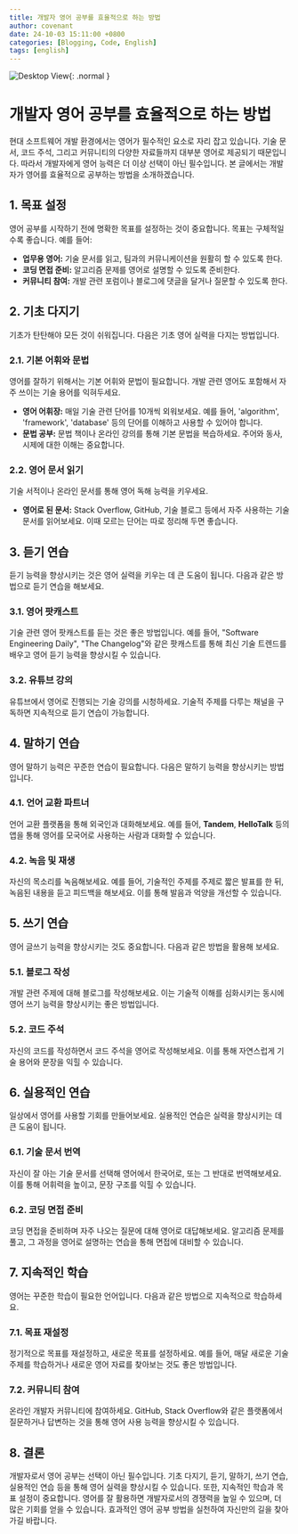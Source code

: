 ```yaml
---
title: 개발자 영어 공부를 효율적으로 하는 방법
author: covenant
date: 24-10-03 15:11:00 +0800
categories: [Blogging, Code, English]
tags: [english]
---
```


![Desktop View](/blob/dev%2Fblog-v2/assets/img/english.jpg?raw=true){: .normal }

# 개발자 영어 공부를 효율적으로 하는 방법

현대 소프트웨어 개발 환경에서는 영어가 필수적인 요소로 자리 잡고 있습니다. 기술 문서, 코드 주석, 그리고 커뮤니티의 다양한 자료들까지 대부분 영어로 제공되기 때문입니다. 따라서 개발자에게 영어 능력은 더 이상 선택이 아닌 필수입니다. 본 글에서는 개발자가 영어를 효율적으로 공부하는 방법을 소개하겠습니다.

## 1. 목표 설정

영어 공부를 시작하기 전에 명확한 목표를 설정하는 것이 중요합니다. 목표는 구체적일수록 좋습니다. 예를 들어:

- **업무용 영어:** 기술 문서를 읽고, 팀과의 커뮤니케이션을 원활히 할 수 있도록 한다.
- **코딩 면접 준비:** 알고리즘 문제를 영어로 설명할 수 있도록 준비한다.
- **커뮤니티 참여:** 개발 관련 포럼이나 블로그에 댓글을 달거나 질문할 수 있도록 한다.

## 2. 기초 다지기

기초가 탄탄해야 모든 것이 쉬워집니다. 다음은 기초 영어 실력을 다지는 방법입니다.

### 2.1. 기본 어휘와 문법

영어를 잘하기 위해서는 기본 어휘와 문법이 필요합니다. 개발 관련 영어도 포함해서 자주 쓰이는 기술 용어를 익혀두세요.

- **영어 어휘장:** 매일 기술 관련 단어를 10개씩 외워보세요. 예를 들어, 'algorithm', 'framework', 'database' 등의 단어를 이해하고 사용할 수 있어야 합니다.
- **문법 공부:** 문법 책이나 온라인 강의를 통해 기본 문법을 복습하세요. 주어와 동사, 시제에 대한 이해는 중요합니다.

### 2.2. 영어 문서 읽기

기술 서적이나 온라인 문서를 통해 영어 독해 능력을 키우세요. 

- **영어로 된 문서:** Stack Overflow, GitHub, 기술 블로그 등에서 자주 사용하는 기술 문서를 읽어보세요. 이때 모르는 단어는 따로 정리해 두면 좋습니다.

## 3. 듣기 연습

듣기 능력을 향상시키는 것은 영어 실력을 키우는 데 큰 도움이 됩니다. 다음과 같은 방법으로 듣기 연습을 해보세요.

### 3.1. 영어 팟캐스트

기술 관련 영어 팟캐스트를 듣는 것은 좋은 방법입니다. 예를 들어, "Software Engineering Daily", "The Changelog"와 같은 팟캐스트를 통해 최신 기술 트렌드를 배우고 영어 듣기 능력을 향상시킬 수 있습니다.

### 3.2. 유튜브 강의

유튜브에서 영어로 진행되는 기술 강의를 시청하세요. 기술적 주제를 다루는 채널을 구독하면 지속적으로 듣기 연습이 가능합니다.

## 4. 말하기 연습

영어 말하기 능력은 꾸준한 연습이 필요합니다. 다음은 말하기 능력을 향상시키는 방법입니다.

### 4.1. 언어 교환 파트너

언어 교환 플랫폼을 통해 외국인과 대화해보세요. 예를 들어, **Tandem**, **HelloTalk** 등의 앱을 통해 영어를 모국어로 사용하는 사람과 대화할 수 있습니다.

### 4.2. 녹음 및 재생

자신의 목소리를 녹음해보세요. 예를 들어, 기술적인 주제를 주제로 짧은 발표를 한 뒤, 녹음된 내용을 듣고 피드백을 해보세요. 이를 통해 발음과 억양을 개선할 수 있습니다.

## 5. 쓰기 연습

영어 글쓰기 능력을 향상시키는 것도 중요합니다. 다음과 같은 방법을 활용해 보세요.

### 5.1. 블로그 작성

개발 관련 주제에 대해 블로그를 작성해보세요. 이는 기술적 이해를 심화시키는 동시에 영어 쓰기 능력을 향상시키는 좋은 방법입니다.

### 5.2. 코드 주석

자신의 코드를 작성하면서 코드 주석을 영어로 작성해보세요. 이를 통해 자연스럽게 기술 용어와 문장을 익힐 수 있습니다.

## 6. 실용적인 연습

일상에서 영어를 사용할 기회를 만들어보세요. 실용적인 연습은 실력을 향상시키는 데 큰 도움이 됩니다.

### 6.1. 기술 문서 번역

자신이 잘 아는 기술 문서를 선택해 영어에서 한국어로, 또는 그 반대로 번역해보세요. 이를 통해 어휘력을 높이고, 문장 구조를 익힐 수 있습니다.

### 6.2. 코딩 면접 준비

코딩 면접을 준비하며 자주 나오는 질문에 대해 영어로 대답해보세요. 알고리즘 문제를 풀고, 그 과정을 영어로 설명하는 연습을 통해 면접에 대비할 수 있습니다.

## 7. 지속적인 학습

영어는 꾸준한 학습이 필요한 언어입니다. 다음과 같은 방법으로 지속적으로 학습하세요.

### 7.1. 목표 재설정

정기적으로 목표를 재설정하고, 새로운 목표를 설정하세요. 예를 들어, 매달 새로운 기술 주제를 학습하거나 새로운 영어 자료를 찾아보는 것도 좋은 방법입니다.

### 7.2. 커뮤니티 참여

온라인 개발자 커뮤니티에 참여하세요. GitHub, Stack Overflow와 같은 플랫폼에서 질문하거나 답변하는 것을 통해 영어 사용 능력을 향상시킬 수 있습니다.

## 8. 결론

개발자로서 영어 공부는 선택이 아닌 필수입니다. 기초 다지기, 듣기, 말하기, 쓰기 연습, 실용적인 연습 등을 통해 영어 실력을 향상시킬 수 있습니다. 또한, 지속적인 학습과 목표 설정이 중요합니다. 영어를 잘 활용하면 개발자로서의 경쟁력을 높일 수 있으며, 더 많은 기회를 얻을 수 있습니다. 효과적인 영어 공부 방법을 실천하여 자신만의 길을 찾아가길 바랍니다.
